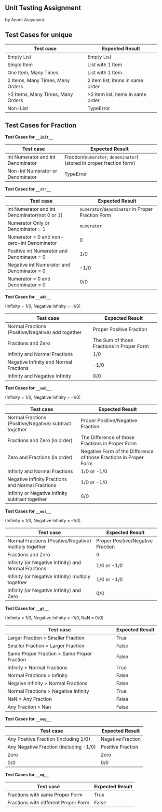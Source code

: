 ## Unit Testing Assignment

by Anant Arayanant.


## Test Cases for unique


| Test case              |  Expected Result    |
|------------------------|---------------------|
| Empty List             |  Empty List         |
| Single Item            |  List with 1 Item   |
| One Item, Many Times   |  List with 1 Item   |
| 2 Items, Many Times, Many Orders | 2 item list, items in same order  |
| >2 Items, Many Times, Many Orders | >2 item list, items in same order  |
| Non-List               |  TypeError          |


## Test Cases for Fraction
**Test Cases for `__init__`**

| Test case                          |  Expected Result |
|------------------------------------|------------------|
| int Numerator and int Denominator  |  Fraction(`numerator`, `denominator`) (stored in proper fraction form) |
| Non-int Numerator or Denominator   |  TypeError       |


**Test Cases for `__str__`**

| Test case                                     |  Expected Result |
|-----------------------------------------------|------------------|
| int Numerator and int Denominator(not 0 or 1) |  `numerator`/`denominator` in Proper Fraction Form |
| Numerator Only or Denominator = 1             |  `numerator`     |
| Numerator = 0 and non-zero-int Denominator    |  0               |
| Positive int Numerator and Denominator = 0    |  1/0             |
| Negative int Numerator and Denominator = 0    |  -1/0            |
| Numerator = 0 and Denominator = 0             |  0/0             |


**Test Cases for `__add__`**

(Infinity = 1/0, Negative Infinity = -1/0)

| Test case                                         |  Expected Result         |
|---------------------------------------------------|--------------------------|
| Normal Fractions (Positive/Negative) add together | Proper Positive Fraction |
| Fractions and Zero                                | The Sum of those Fractions in Proper Form |
| Infinity and Normal Fractions                     | 1/0                      |
| Negative Infinity and Normal Fractions            | -1/0                     |
| Infinity and Negative Infinity                    | 0/0                      |


**Test Cases for `__sub__`**

(Infinity = 1/0, Negative Infinity = -1/0)

| Test case                                        |  Expected Result      |
|--------------------------------------------------|-----------------------|
| Normal Fractions (Positive/Negative) subtract together | Proper Positive/Negative Fraction |
| Fractions and Zero (in order)                    | The Difference of those Fractions in Proper Form |
| Zero and Fractions (in order)                    | Negative Form of the Difference of those Fractions in Proper Form |
| Infinity and Normal Fractions                    | 1/0 or -1/0           |
| Negative Infinity Fractions and Normal Fractions | 1/0 or -1/0           |
| Infinity or Negative Infinity subtract together  | 0/0                   |


**Test Cases for `__mul__`**

(Infinity = 1/0, Negative Infinity = -1/0)

| Test case                                    |  Expected Result    |
|----------------------------------------------|---------------------|
| Normal Fractions (Positive/Negative) multiply together | Proper Positive/Negative Fraction |
| Fractions and Zero                           | 0                   |
| Infinity (or Negative Infinity) and Normal Fractions | 1/0 or -1/0         |
| Infinity (or Negative Infinity) multiply together    | 1/0 or -1/0         |
| Infinity (or Negative Infinity) and Zero     | 0/0                 |


**Test Cases for `__gt__`**

(Infinity = 1/0, Negative Infinity = -1/0, NaN = 0/0)

| Test case                                    |  Expected Result |
|----------------------------------------------|------------------|
| Larger Fraction > Smaller Fraction           | True             |
| Smaller Fraction > Larger Fraction           | False            |
| Same Proper Fraction > Same Proper Fraction  | False            |
| Infinity > Normal Fractions                  | True             |
| Normal Fractions > Infinity                  | False            |
| Negaive Infinity > Normal Fractions          | False            |
| Normal Fractions > Negative Infinity         | True             |
| NaN > Any Fraction                           | False            |
| Any Fraction > Nan                           | False            |


**Test Cases for `__neg__`**

| Test case                                  |  Expected Result  |
|--------------------------------------------|-------------------|
| Any Positive Fraction (including 1/0)      | Negative Fraction |
| Any Negative Fraction (including -1/0)     | Positive Fraction |
| Zero                                       | Zero              |
| 0/0                                        | 0/0               |


**Test Cases for `__eq__`**

| Test case                            |  Expected Result |
|--------------------------------------|------------------|
| Fractions with same Proper Form      | True             |
| Fractions with different Proper Form | False            |